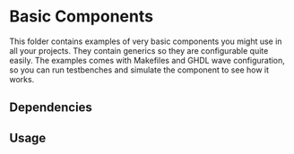# Basic Components

This folder contains examples of very basic components you might use in all your projects. They contain generics so they are configurable quite easily. The examples comes with Makefiles and GHDL wave configuration, so you can run testbenches and simulate the component to see how it works.

## Dependencies

## Usage
